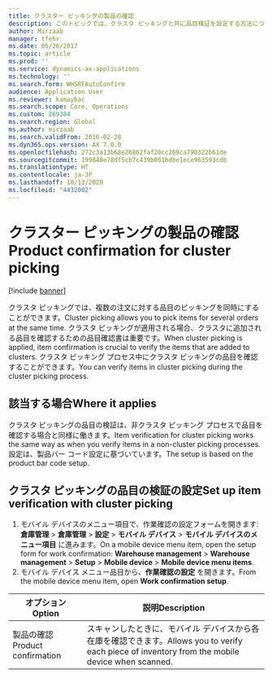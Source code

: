 ```yaml
---
title: クラスター ピッキングの製品の確認
description: このトピックでは、クラスタ ピッキングと共に品目検証を設定する方法について説明します。
author: Mirzaab
manager: tfehr
ms.date: 05/26/2017
ms.topic: article
ms.prod: ''
ms.service: dynamics-ax-applications
ms.technology: ''
ms.search.form: WHSRFAutoConfirm
audience: Application User
ms.reviewer: kamaybac
ms.search.scope: Core, Operations
ms.custom: 269384
ms.search.region: Global
ms.author: mirzaab
ms.search.validFrom: 2016-02-28
ms.dyn365.ops.version: AX 7.0.0
ms.openlocfilehash: 272c3a13b68e2b862faf20cc269ca790322b61de
ms.sourcegitcommit: 199848e78df5cb7c439b001bdbe1ece963593cdb
ms.translationtype: HT
ms.contentlocale: ja-JP
ms.lasthandoff: 10/13/2020
ms.locfileid: "4432002"
---
```

# <a name="product-confirmation-for-cluster-picking"></a><span data-ttu-id="dd815-103">クラスター ピッキングの製品の確認</span><span class="sxs-lookup"><span data-stu-id="dd815-103">Product confirmation for cluster picking</span></span>

[!include [banner](../includes/banner.md)]

<span data-ttu-id="dd815-104">クラスタ ピッキングでは、複数の注文に対する品目のピッキングを同時にすることができます。</span><span class="sxs-lookup"><span data-stu-id="dd815-104">Cluster picking allows you to pick items for several orders at the same time.</span></span> <span data-ttu-id="dd815-105">クラスタ ピッキングが適用される場合、クラスタに追加される品目を確認するための品目確認書は重要です。</span><span class="sxs-lookup"><span data-stu-id="dd815-105">When cluster picking is applied, item confirmation is crucial to verify the items that are added to clusters.</span></span> <span data-ttu-id="dd815-106">クラスタ ピッキング プロセス中にクラスタ ピッキングの品目を確認することができます。</span><span class="sxs-lookup"><span data-stu-id="dd815-106">You can verify items in cluster picking during the cluster picking process.</span></span>

## <a name="where-it-applies"></a><span data-ttu-id="dd815-107">該当する場合</span><span class="sxs-lookup"><span data-stu-id="dd815-107">Where it applies</span></span>

<span data-ttu-id="dd815-108">クラスタ ピッキングの品目の検証は、非クラスタ ピッキング プロセスで品目を確認する場合と同様に働きます。</span><span class="sxs-lookup"><span data-stu-id="dd815-108">Item verification for cluster picking works the same way as when you verify items in a non-cluster picking processes.</span></span> <span data-ttu-id="dd815-109">設定は、製品バー コード設定に基づいています。</span><span class="sxs-lookup"><span data-stu-id="dd815-109">The setup is based on the product bar code setup.</span></span>

## <a name="set-up-item-verification-with-cluster-picking"></a><span data-ttu-id="dd815-110">クラスタ ピッキングの品目の検証の設定</span><span class="sxs-lookup"><span data-stu-id="dd815-110">Set up item verification with cluster picking</span></span>

1. <span data-ttu-id="dd815-111">モバイル デバイスのメニュー項目で、作業確認の設定フォームを開きます: **倉庫管理** > **倉庫管理** > **設定** > **モバイル デバイス** > **モバイル デバイスのメニュー項目** に進みます。</span><span class="sxs-lookup"><span data-stu-id="dd815-111">On a mobile device menu item, open the setup form for work confirmation: **Warehouse management** > **Warehouse management** > **Setup** > **Mobile device** > **Mobile device menu items**.</span></span>
1. <span data-ttu-id="dd815-112">モバイル デバイス メニュー品目から、**作業確認の設定** を開きます。</span><span class="sxs-lookup"><span data-stu-id="dd815-112">From the mobile device menu item, open **Work confirmation setup**.</span></span>

|        <span data-ttu-id="dd815-113">オプション</span><span class="sxs-lookup"><span data-stu-id="dd815-113">Option</span></span>        |                                    <span data-ttu-id="dd815-114">説明</span><span class="sxs-lookup"><span data-stu-id="dd815-114">Description</span></span>                                    |
|----------------------|-----------------------------------------------------------------------------------|
| <span data-ttu-id="dd815-115">製品の確認</span><span class="sxs-lookup"><span data-stu-id="dd815-115">Product confirmation</span></span> | <span data-ttu-id="dd815-116">スキャンしたときに、モバイル デバイスから各在庫を確認できます。</span><span class="sxs-lookup"><span data-stu-id="dd815-116">Allows you to verify each piece of inventory from the mobile device when scanned.</span></span> |
